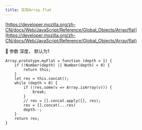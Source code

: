 ```yaml
---
title: 实现Array.flat
---
```



[https://developer.mozilla.org/zh-CN/docs/Web/JavaScript/Reference/Global_Objects/Array/flat](https://developer.mozilla.org/zh-CN/docs/Web/JavaScript/Reference/Global_Objects/Array/flat)


📢 参数 深度， 默认为1


```
Array.prototype.myFlat = function (depth = 1) {
    if (!Number(depth) || Number(depth) < 0) {
        return this;
    }
    let res = this.concat();
    while (depth > 0) {
        if (!res.some(v => Array.isArray(v))) {
            break;
        }
        // res = [].concat.apply([], res);
        res = [].concat(...res)
        depth--;
    }
    return res;
}
```










